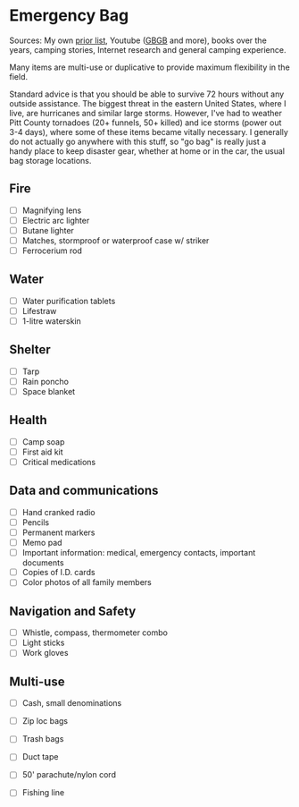 # Emergency Bag

Sources: My own [prior list](http://garzikrants.blogspot.com/2011/07/contents-of-our-go-bag.html), Youtube ([GBGB](https://www.youtube.com/channel/UCSF08irENp73EwqJ42rCsIQ) and more), books over the years, camping stories, Internet research and general camping experience.

Many items are multi-use or duplicative to provide maximum flexibility in the field.

Standard advice is that you should be able to survive 72 hours without any outside assistance. The biggest threat in the eastern United States, where I live, are hurricanes and similar large storms.  However, I've had to weather Pitt County tornadoes (20+ funnels, 50+ killed) and ice storms (power out 3-4 days), where some of these items became vitally necessary.  I generally do not actually go anywhere with this stuff, so "go bag" is really just a handy place to keep disaster gear, whether at home or in the car, the usual bag storage locations.

## Fire
- [ ] Magnifying lens
- [ ] Electric arc lighter
- [ ] Butane lighter
- [ ] Matches, stormproof or waterproof case w/ striker
- [ ] Ferrocerium rod

## Water
- [ ] Water purification tablets
- [ ] Lifestraw
- [ ] 1-litre waterskin

## Shelter
- [ ] Tarp
- [ ] Rain poncho
- [ ] Space blanket

## Health
- [ ] Camp soap
- [ ] First aid kit
- [ ] Critical medications

## Data and communications
- [ ] Hand cranked radio
- [ ] Pencils
- [ ] Permanent markers
- [ ] Memo pad
- [ ] Important information: medical, emergency contacts, important documents
- [ ] Copies of I.D. cards
- [ ] Color photos of all family members

## Navigation and Safety
- [ ] Whistle, compass, thermometer combo
- [ ] Light sticks
- [ ] Work gloves

## Multi-use
- [ ] Cash, small denominations
- [ ] Zip loc bags
- [ ] Trash bags
- [ ] Duct tape
- [ ] 50' parachute/nylon cord
- [ ] Fishing line

